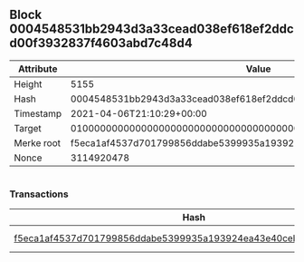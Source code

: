 ## Block 0004548531bb2943d3a33cead038ef618ef2ddcd00f3932837f4603abd7c48d4

Attribute | Value
--- | ---
Height | 5155
Hash | 0004548531bb2943d3a33cead038ef618ef2ddcd00f3932837f4603abd7c48d4
Timestamp | 2021-04-06T21:10:29+00:00
Target | 0100000000000000000000000000000000000000000000000000000000000000
Merke root | f5eca1af4537d701799856ddabe5399935a193924ea43e40ceb345b75983489c
Nonce | 3114920478

```

```

### Transactions

Hash | Amount
--- | ---
[f5eca1af4537d701799856ddabe5399935a193924ea43e40ceb345b75983489c](f5eca1af4537d701799856ddabe5399935a193924ea43e40ceb345b75983489c.md) | 10.00000000 SKEPTI 

